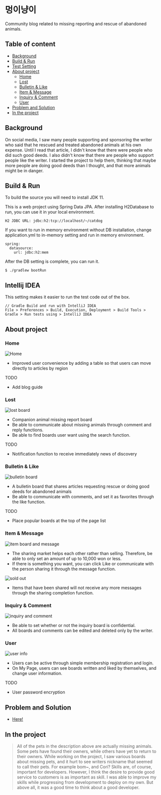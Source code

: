 # 멍이냥이
Community blog related to missing reporting and rescue of abandoned animals.

## Table of content

* [Background](#background)
* [Build & Run](#build--run)
* [Test Setting](#intellij-idea)
* [About project](#about-project)
  * [Home](#home)
  * [Lost](#lost)
  * [Bulletin & Like](#bulletin--like)
  * [Item & Message](#item--message)
  * [Inquiry & Comment](#inquiry--comment)
  * [User](#user)
* [Problem and Solution](#problem-and-solution)
* [In the project](#in-the-project)

## Background
On social media, I saw many people supporting and sponsoring the writer who said that he rescued and treated abandoned animals at his own expense.
Until I read that article, I didn't know that there were people who did such good deeds. I also didn't know that there are people who support people like the writer.
I started the project to help them, thinking that maybe more people are doing good deeds than I thought, and that more animals might be in danger.

## Build & Run
To build the source you will need to install JDK 11.

This is a web project using Spring Data JPA. After installing H2Database to run, you can use it in your local environment.
```
H2 JDBC URL: jdbc:h2:tcp://localhost/~/catdog
```

If you want to run in memory environment without DB installation, change application.yml to in-memory setting and run in memory environment.
```
spring:
  datasource:
    url: jdbc:h2:mem
```
After the DB setting is complete, you can run it.
```
$ ./gradlew bootRun
```

## Intellij IDEA
This setting makes it easier to run the test code out of the box.
```
// Gradle Build and run with IntelliJ IDEA
File > Preferences > Build, Execution, Deployment > Build Tools > Gradle > Run tests using > IntelliJ IDEA
```

## About project
### Home
![Home](https://github.com/uotoua/Helping-Abandoned-pets/assets/118912510/34821469-0575-433e-a201-750a856ebe2d)
* Improved user convenience by adding a table so that users can move directly to articles by region

TODO
* Add blog guide

### Lost
![lost board](https://github.com/uotoua/Helping-Abandoned-pets/assets/118912510/abebd1f4-6c77-446a-ad17-f10eec38e255)
* Companion animal missing report board
* Be able to communicate about missing animals through comment and reply functions.
* Be able to find boards user want using the search function.

TODO
* Notification function to receive immediately news of discovery

### Bulletin & Like
![bulletin board](https://github.com/uotoua/Helping-Abandoned-pets/assets/118912510/c9938afb-2bc3-4125-b2e6-c2389a69cea3)
* A bulletin board that shares articles requesting rescue or doing good deeds for abandoned animals
* Be able to communicate with comments, and set it as favorites through the like function.

TODO
* Place popular boards at the top of the page list

### Item & Message
![item board and message](https://github.com/uotoua/Helping-Abandoned-pets/assets/118912510/308abcf8-a563-4206-abd9-0ae8fe276c83)
* The sharing market helps each other rather than selling. Therefore, be able to only set an amount of up to 10,000 won or less.
* If there is something you want, you can click Like or communicate with the person sharing it through the message function.

![sold out](https://github.com/uotoua/Helping-Abandoned-pets/assets/118912510/13c67ecd-a673-45c1-8974-93bacf1aade3)
* Items that have been shared will not receive any more messages through the sharing completion function.

### Inquiry & Comment
![inquiry and comment](https://github.com/uotoua/Helping-Abandoned-pets/assets/118912510/bef6030e-89ee-4a10-bac5-78bd2b3c975d)
* Be able to set whether or not the inquiry board is confidential.
* All boards and comments can be edited and deleted only by the writer.

### User
![user info](https://github.com/uotoua/Helping-Abandoned-pets/assets/118912510/a0a63d73-6f43-493c-bf70-4a27873e86bf)
* Users can be active through simple membership registration and login.
* On My Page, users can see boards written and liked by themselves, and  change user information.

TODO
* User password encryption

## Problem and Solution
* [Here!](https://jhl221123.notion.site/e36180f879a544a292910bcb2dcf3135?pvs=4)

## In the project
> All of the pets in the description above are actually missing animals. Some pets have found their owners, while others have yet to return to their owners.
While working on the project, I saw various boards about missing pets, and it hurt to see  writers nickname that seemed to call their pets. For example bom~, and Cori?
Skills are, of course, important for developers. However, I think the desire to provide good service to customers is as important as skill.
I was able to improve my skills while progressing from development to deploy on my own. But above all, it was a good time to think about a good developer.

